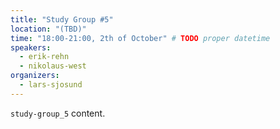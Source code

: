 ```yaml
---
title: "Study Group #5"
location: "(TBD)"
time: "18:00-21:00, 2th of October" # TODO proper datetime
speakers:
  - erik-rehn
  - nikolaus-west
organizers:
  - lars-sjosund
---
```

`study-group_5` content.
